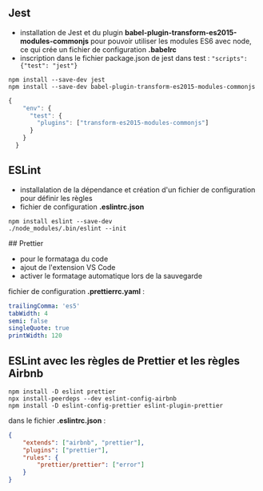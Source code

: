 ## Jest

-   installation de Jest et du plugin **babel-plugin-transform-es2015-modules-commonjs** pour pouvoir utiliser les modules ES6 avec node, ce qui crée un fichier de configuration **.babelrc**
-   inscription dans le fichier package.json de jest dans test : `"scripts": {"test": "jest"}`

```
npm install --save-dev jest
npm install --save-dev babel-plugin-transform-es2015-modules-commonjs
```

```js
{
    "env": {
      "test": {
        "plugins": ["transform-es2015-modules-commonjs"]
      }
    }
  }
```

## ESLint

-   installalation de la dépendance et création d'un fichier de configuration pour définir les règles
-   fichier de configuration **.eslintrc.json**

```
npm install eslint --save-dev
./node_modules/.bin/eslint --init
```

## Prettier

-   pour le formataga du code
-   ajout de l'extension VS Code
-   activer le formatage automatique lors de la sauvegarde

fichier de configuration **.prettierrc.yaml** :

```yml
trailingComma: 'es5'
tabWidth: 4
semi: false
singleQuote: true
printWidth: 120
```

## ESLint avec les règles de Prettier et les règles Airbnb

```
npm install -D eslint prettier
npx install-peerdeps --dev eslint-config-airbnb
npm install -D eslint-config-prettier eslint-plugin-prettier
```

dans le fichier **.eslintrc.json** :

```json
{
    "extends": ["airbnb", "prettier"],
    "plugins": ["prettier"],
    "rules": {
        "prettier/prettier": ["error"]
    }
}
```
